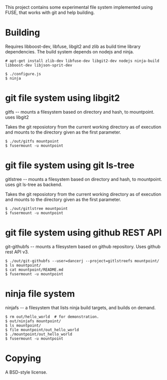 
This project contains some experimental file system implemented using
FUSE, that works with git and help building.

# Building #

Requires libboost-dev, libfuse, libgit2 and zlib as build time library
dependencies. The build system depends on nodejs and ninja.

    # apt-get install zlib-dev libfuse-dev libgit2-dev nodejs ninja-build libboost-dev libjson-sprit-dev

    $ ./configure.js
    $ ninja

# git file system using libgit2 #

gitfs -- mounts a filesystem based on directory and hash, to mountpoint.
uses libgit2

Takes the git reposiotory from the current working directory as of
execution and mounts to the directory given as the first parameter.

    $ ./out/gitfs mountpoint
    $ fusermount -u mountpoint

# git file system using git ls-tree #

gitlstree -- mounts a filesystem based on directory and hash, to
mountpoint.  uses git ls-tree as backend.

Takes the git reposiotory from the current working directory as of
execution and mounts to the directory given as the first parameter.

    $ ./out/gitlstree mountpoint
    $ fusermount -u mountpoint

# git file system using github REST API #

git-githubfs -- mounts a filesystem based on github repository. Uses
github rest API v3.

	$ ./out/git-githubfs --user=dancerj --project=gitlstreefs mountpoint/
	$ ls mountpoint/
	$ cat mountpoint/README.md
    $ fusermount -u mountpoint

# ninja file system #

ninjafs -- a filesystem that lists ninja build targets, and builds on demand.

	$ rm out/hello_world  # for demonstration.
	$ out/ninjafs mountpoint/
	$ ls mountpoint/
	$ file mountpoint/out_hello_world
	$ ./mountpoint/out_hello_world
	$ fusermount -u mountpoint


# Copying #

A BSD-style license.
